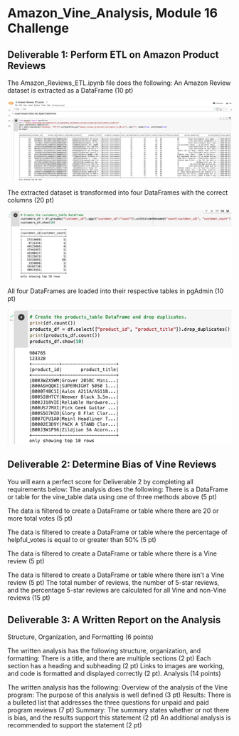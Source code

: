 # Amazon_Vine_Analysis, Module 16 Challenge


## Deliverable 1: Perform ETL on Amazon Product Reviews 

The Amazon_Reviews_ETL.ipynb file does the following:
An Amazon Review dataset is extracted as a DataFrame (10 pt)

![11](Images/11.png)

The extracted dataset is transformed into four DataFrames with the correct columns (20 pt)

![12](Images/12.png)


All four DataFrames are loaded into their respective tables in pgAdmin (10 pt)

![13](Images/13.png)



## Deliverable 2: Determine Bias of Vine Reviews


You will earn a perfect score for Deliverable 2 by completing all requirements below:
The analysis does the following:
There is a DataFrame or table for the vine_table data using one of three methods above (5 pt)



The data is filtered to create a DataFrame or table where there are 20 or more total votes (5 pt)



The data is filtered to create a DataFrame or table where the percentage of helpful_votes is equal to or greater than 50% (5 pt)



The data is filtered to create a DataFrame or table where there is a Vine review (5 pt)



The data is filtered to create a DataFrame or table where there isn’t a Vine review (5 pt)
The total number of reviews, the number of 5-star reviews, and the percentage 5-star reviews are calculated for all Vine and non-Vine reviews (15 pt)




## Deliverable 3: A Written Report on the Analysis

Structure, Organization, and Formatting (6 points)

The written analysis has the following structure, organization, and formatting:
There is a title, and there are multiple sections (2 pt)
Each section has a heading and subheading (2 pt)
Links to images are working, and code is formatted and displayed correctly (2 pt).
Analysis (14 points)

The written analysis has the following:
Overview of the analysis of the Vine program:
The purpose of this analysis is well defined (3 pt)
Results:
There is a bulleted list that addresses the three questions for unpaid and paid program reviews (7 pt)
Summary:
The summary states whether or not there is bias, and the results support this statement (2 pt)
An additional analysis is recommended to support the statement (2 pt)
